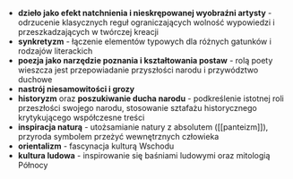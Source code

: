 - **dzieło jako efekt natchnienia i nieskrępowanej wyobraźni artysty** - odrzucenie klasycznych reguł ograniczających wolność wypowiedzi i przeszkadzających w twórczej kreacji
- **synkretyzm** - łączenie elementów typowych dla różnych gatunków i rodzajów literackich
- **poezja jako narzędzie poznania i kształtowania postaw** - rolą poety wieszcza jest przepowiadanie przyszłości narodu i przywództwo duchowe
- **nastrój niesamowitości i grozy**
- **historyzm** oraz **poszukiwanie ducha narodu** - podkreślenie istotnej roli przeszłości swojego narodu, stosowanie sztafażu historycznego krytykującego współczesne treści
- **inspiracja naturą** - utożsamianie natury z absolutem ([[panteizm]]), przyroda symbolem przeżyć wewnętrznych człowieka
- **orientalizm** - fascynacja kulturą Wschodu
- **kultura ludowa** - inspirowanie się baśniami ludowymi oraz mitologią Północy
